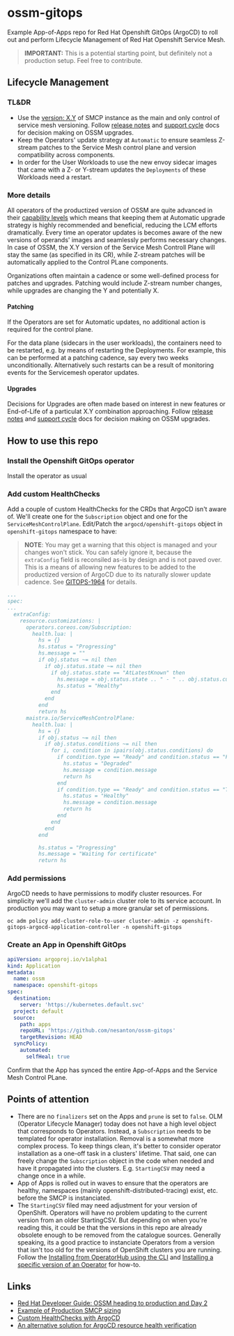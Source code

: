 # ossm-gitops

Example App-of-Apps repo for Red Hat Openshift GitOps (ArgoCD) to roll out and perform Lifecycle Management of Red Hat Openshift Service Mesh.

>**IMPORTANT:** This is a potential starting point, but definitely not a production setup. Feel free to contribute.

## Lifecycle Management

### TL&DR

* Use the [version: X.Y](https://github.com/nesanton/ossm-gitops/blob/ac07b486544349ff76eb9a5f2595b7bb5a0fa923/smcp/smcp.yml#L30) of SMCP instance as the main and only control of service mesh versioning. Follow [release notes](https://docs.openshift.com/container-platform/4.13/service_mesh/v2x/servicemesh-release-notes.html#component-versions-included-in-red-hat-openshift-service-mesh-version-2-4) and [support cycle](https://access.redhat.com/support/policy/updates/openshift#ossm) docs for decision making on OSSM upgrades.
* Keep the Operators' update strategy at `Automatic` to ensure seamless Z-stream patches to the Service Mesh control plane and version compatibility across components.
* In order for the User Workloads to use the new envoy sidecar images that came with a Z- or Y-stream updates the `Deployments` of these Workloads need a restart.

### More details

All operators of the productized version of OSSM are quite advanced in their [capability levels](https://sdk.operatorframework.io/docs/overview/operator-capabilities/) which means that keeping them at Automatic upgrade strategy is highly recommended and beneficial, reducing the LCM efforts dramatically. Every time an operator updates is becomes aware of the new versions of operands' images and seamlessly performs necessary changes. In case of OSSM, the X.Y version of the Service Mesh Controll Plane will stay the same (as specified in its CR), while Z-stream patches will be automatically applied to the Control PLane components.

Organizations often maintain a cadence or some well-defined process for patches and upgrades. Patching would include Z-stream number changes, while upgrades are changing the Y and potentially X.

#### Patching

If the Operators are set for Automatic updates, no additional action is required for the control plane.

For the data plane (sidecars in the user workloads), the containers need to be restarted, e.g. by means of restarting the Deployments. For example, this can be performed at a patching cadence, say every two weeks unconditionally. Alternatively such restarts can be a result of monitoring events for the Servicemesh operator updates. 

#### Upgrades

Decisions for Upgrades are often made based on interest in new features or End-of-Life of a particulat X.Y combination approaching. Follow [release notes](https://docs.openshift.com/container-platform/4.13/service_mesh/v2x/servicemesh-release-notes.html#component-versions-included-in-red-hat-openshift-service-mesh-version-2-4) and [support cycle](https://access.redhat.com/support/policy/updates/openshift#ossm) docs for decision making on OSSM upgrades.

## How to use this repo

### Install the Openshift GitOps operator

Install the operator as usual

### Add custom HealthChecks

Add a couple of custom HealthChecks for the CRDs that ArgoCD isn't aware of. We'll create one for the `Subscription` object and one for the `ServiceMeshControlPlane`.
Edit/Patch the `argocd/openshift-gitops` object in `openshift-gitops` namespace to have:

>**NOTE**: You may get a warning that this object is managed and your changes won't stick. You can safely ignore it, because the `extraConfig` field is reconsiled as-is by design and is not paved over. This is a means of allowing new features to be added to the productized version of ArgoCD due to its naturally slower update cadence. See [GITOPS-1964](https://issues.redhat.com/browse/GITOPS-1964) for details.

```yaml
...
spec:
...
  extraConfig:
    resource.customizations: |
      operators.coreos.com/Subscription:
        health.lua: |
          hs = {}
          hs.status = "Progressing"
          hs.message = ""
          if obj.status ~= nil then
            if obj.status.state ~= nil then
              if obj.status.state == "AtLatestKnown" then
                hs.message = obj.status.state .. " - " .. obj.status.currentCSV
                hs.status = "Healthy"
              end
            end
          end
          return hs
      maistra.io/ServiceMeshControlPlane:
        health.lua: |
          hs = {}
          if obj.status ~= nil then
            if obj.status.conditions ~= nil then
              for i, condition in ipairs(obj.status.conditions) do
                if condition.type == "Ready" and condition.status == "False" then
                  hs.status = "Degraded"
                  hs.message = condition.message
                  return hs
                end
                if condition.type == "Ready" and condition.status == "True" then
                  hs.status = "Healthy"
                  hs.message = condition.message
                  return hs
                end
              end
            end
          end

          hs.status = "Progressing"
          hs.message = "Waiting for certificate"
          return hs
```

### Add permissions

ArgoCD needs to have permissions to modify cluster resources. For simplicity we'll add the `cluster-admin` cluster role to its service account. In production you may want to setup a more granular set of permissions.

`oc adm policy add-cluster-role-to-user cluster-admin -z openshift-gitops-argocd-application-controller -n openshift-gitops`

### Create an App in Openshift GitOps

```yaml
apiVersion: argoproj.io/v1alpha1
kind: Application
metadata:
  name: ossm
  namespace: openshift-gitops
spec:
  destination:
    server: 'https://kubernetes.default.svc'
  project: default
  source:
    path: apps
    repoURL: 'https://github.com/nesanton/ossm-gitops'
    targetRevision: HEAD
  syncPolicy:
    automated:
      selfHeal: true
```

Confirm that the App has synced the entire App-of-Apps and the Service Mesh Control PLane.

## Points of attention

* There are no `finalizers` set on the Apps and `prune` is set to `false`. OLM (Operator Lifecycle Manager) today does not have a high level object that corresponds to Operators. Instead, a `Subscription` needs to be templated for operator installatiion. Removal is a somewhat more complex process. To keep things clean, it's better to consider operator installation as a one-off task in a clusters' lifetime. That said, one can freely change the `Subscription` object in the code when needed and have it propagated into the clusters. E.g. `StartingCSV` may need a change once in a while.
* App of Apps is rolled out in waves to ensure that the operators are healthy, namespaces (mainly openshift-distributed-tracing) exist, etc. before the SMCP is instanciated.
* The `StartingCSV` filed may need adjustment for your version of OpenShift. Operators will have no problem updating to the current version from an older StartingCSV. But depending on when you're reading this, it could be that the versions in this repo are already obsolete enough to be removed from the catalogue sources. Generally speaking, its a good practice to instanciate Operators from a version that isn't too old for the versions of OpenShift clusters you are running. Follow the [Installing from OperatorHub using the CLI](https://docs.openshift.com/container-platform/4.13/operators/admin/olm-adding-operators-to-cluster.html#olm-installing-operator-from-operatorhub-using-cli_olm-adding-operators-to-a-cluster) and [Installing a specific version of an Operator](https://docs.openshift.com/container-platform/4.13/operators/admin/olm-adding-operators-to-cluster.html#olm-installing-specific-version-cli_olm-adding-operators-to-a-cluster) for how-to.

## Links

* [Red Hat Developer Guide: OSSM heading to production and Day 2](https://github.com/redhat-developer-demos/ossm-heading-to-production-and-day-2/)
* [Example of Production SMCP sizing](https://github.com/redhat-developer-demos/ossm-heading-to-production-and-day-2/blob/main/scenario-1-kick-off-meeting/README.adoc#prod-environment-service-mesh-ossm-architecture)
* [Custom HealthChecks with ArgoCD](https://argo-cd.readthedocs.io/en/stable/operator-manual/health/#custom-health-checks)
* [An alternative solution for ArgoCD resource health verification](https://blog.stderr.at/openshift/2023-03-20-operator-installation-with-argocd/)
